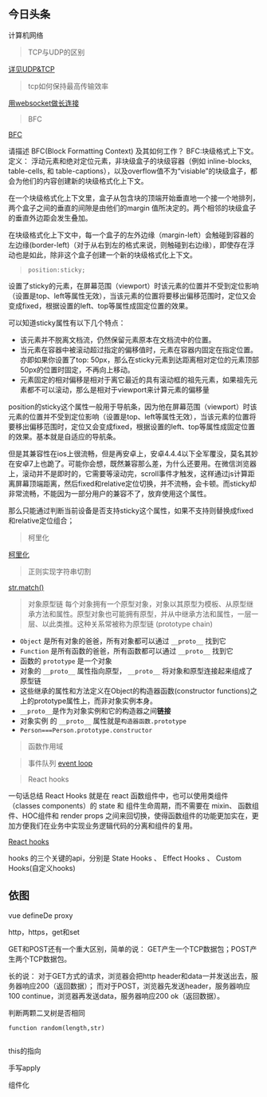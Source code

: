## 今日头条

计算机网络
> TCP与UDP的区别

[详见UDP&TCP](docs/Computer_Network/UDP&TCP.md)

> tcp如何保持最高传输效率

<a href="https://developer.mozilla.org/zh-CN/docs/Web/API/WebSocket">用websocket做长连接</a>

> BFC

<a href="https://funteas.com/go/?target=http%3A%2F%2Fwww.cnblogs.com%2Flhb25%2Fp%2Finside-block-formatting-ontext.html">BFC</a>

请描述 BFC(Block Formatting Context) 及其如何工作？
BFC:块级格式上下文。
定义：
浮动元素和绝对定位元素，非块级盒子的块级容器（例如 inline-blocks, table-cells, 和 table-captions），以及overflow值不为“visiable”的块级盒子，都会为他们的内容创建新的块级格式化上下文。

在一个块级格式化上下文里，盒子从包含块的顶端开始垂直地一个接一个地排列，两个盒子之间的垂直的间隙是由他们的margin 值所决定的。两个相邻的块级盒子的垂直外边距会发生叠加。

在块级格式化上下文中，每一个盒子的左外边缘（margin-left）会触碰到容器的左边缘(border-left)（对于从右到左的格式来说，则触碰到右边缘），即使存在浮动也是如此，除非这个盒子创建一个新的块级格式化上下文。


> `position:sticky;`

设置了sticky的元素，在屏幕范围（viewport）时该元素的位置并不受到定位影响（设置是top、left等属性无效），当该元素的位置将要移出偏移范围时，定位又会变成fixed，根据设置的left、top等属性成固定位置的效果。

可以知道sticky属性有以下几个特点：

* 该元素并不脱离文档流，仍然保留元素原本在文档流中的位置。
* 当元素在容器中被滚动超过指定的偏移值时，元素在容器内固定在指定位置。亦即如果你设置了top: 50px，那么在sticky元素到达距离相对定位的元素顶部50px的位置时固定，不再向上移动。
* 元素固定的相对偏移是相对于离它最近的具有滚动框的祖先元素，如果祖先元素都不可以滚动，那么是相对于viewport来计算元素的偏移量

position的sticky这个属性一般用于导航条，因为他在屏幕范围（viewport）时该元素的位置并不受到定位影响（设置是top、left等属性无效），当该元素的位置将要移出偏移范围时，定位又会变成fixed，根据设置的left、top等属性成固定位置的效果。基本就是自适应的导航条。

但是其兼容性在ios上很流畅，但是再安卓上，安卓4.4.4以下全军覆没，莫名其妙在安卓7上也跪了。可能你会想，既然兼容那么差，为什么还要用。在微信浏览器上，滚动并不是即时的，它需要等滚动完，scroll事件才触发，这样通过js计算距离屏幕顶端距离，然后fixed和relative定位切换，并不流畅，会卡顿。而sticky却非常流畅，不能因为一部分用户的兼容不了，放弃使用这个属性。

那么只能通过判断当前设备是否支持sticky这个属性，如果不支持则替换成fixed和relative定位组合；

> 柯里化

[柯里化](/JS/currying.md)

> 正则实现字符串切割
<a href="https://www.jb51.net/article/102237.htm">
str.match()
</a>

> 对象原型链
每个对象拥有一个原型对象，对象以其原型为模板、从原型继承方法和属性。原型对象也可能拥有原型，并从中继承方法和属性，一层一层、以此类推。这种关系常被称为原型链 (prototype chain)

* `Object` 是所有对象的爸爸，所有对象都可以通过 `__proto__` 找到它
* `Function` 是所有函数的爸爸，所有函数都可以通过 `__proto__` 找到它
* 函数的 `prototype` 是一个对象
* 对象的 `__proto__` 属性指向原型， `__proto__` 将对象和原型连接起来组成了原型链
* 这些继承的属性和方法定义在Object的构造器函数(constructor functions)之上的prototype属性上，而非对象实例本身。
* `__proto__`是作为对象实例和它的构造器之间**链接**
* 对象实例 的 `__proto__` 属性就是`构造器函数.prototype`
* `Person===Person.prototype.constructor`

> 函数作用域


> 事件队列
<a href="https://juejin.im/book/5bdc715fe51d454e755f75ef/section/5be04a8e6fb9a04a072fd2cd">event loop</a>

> React hooks

一句话总结 React Hooks 就是在 react 函数组件中，也可以使用类组件（classes components）的 state 和 组件生命周期，而不需要在 mixin、 函数组件、HOC组件和 render props 之间来回切换，使得函数组件的功能更加实在，更加方便我们在业务中实现业务逻辑代码的分离和组件的复用。

<a href="https://blog.csdn.net/QcloudCommunity/article/details/83865619">React hooks</a>

 hooks 的三个关键的api，分别是 State Hooks 、 Effect Hooks 、 Custom Hooks(自定义hooks)


 

## 依图

vue defineDe proxy



http，https，get和set

GET和POST还有一个重大区别，简单的说：
GET产生一个TCP数据包；POST产生两个TCP数据包。

长的说：
对于GET方式的请求，浏览器会把http header和data一并发送出去，服务器响应200（返回数据）；
而对于POST，浏览器先发送header，服务器响应100 continue，浏览器再发送data，服务器响应200 ok（返回数据）。

判断两颗二叉树是否相同

```javacript
function random(length,str)


```

this的指向

手写apply

组件化